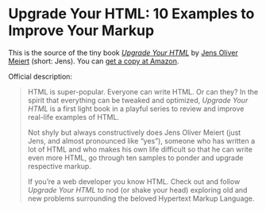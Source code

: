 # Upgrade Your HTML: 10 Examples to Improve Your Markup

This is the source of the tiny book [_Upgrade Your HTML_](https://leanpub.com/upgrade-your-html) by [Jens Oliver Meiert](https://meiert.com/en/) (short: Jens). You can [get a copy at Amazon](https://www.amazon.com/dp/@@/?tag=j9t-21-20).

Official description:

> HTML is super-popular. Everyone can write HTML. Or can they? In the spirit that everything can be tweaked and optimized, _Upgrade Your HTML_ is a first light book in a playful series to review and improve real-life examples of HTML.
>
> Not shyly but always constructively does Jens Oliver Meiert (just Jens, and almost pronounced like “yes”), someone who has written a lot of HTML and who makes his own life difficult so that he can write even more HTML, go through ten samples to ponder and upgrade respective markup.
>
> If you’re a web developer you know HTML. Check out and follow _Upgrade Your HTML_ to nod (or shake your head) exploring old and new problems surrounding the beloved Hypertext Markup Language.